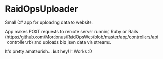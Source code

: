 # RaidOpsUploader
Small C# app for uploading data to website.

App makes POST requests to remote server running Ruby on Rails (https://github.com/Mordonus/RaidOpsWeb/blob/master/app/controllers/api_controller.rb)
and uploads big json data via streams.

It's pretty amateurish... but hey! It Works :D
